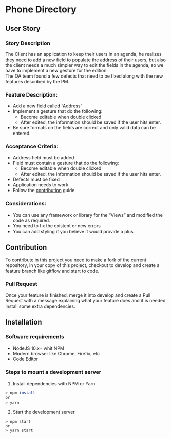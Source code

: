 # Phone Directory

## User Story

### Story Description

The Client has an application to keep their users in an agenda, he realizes they need to add a new field to populate the address of their users, but also the client needs a much simpler way to edit the fields in the agenda, so we have to implement a new gesture for the edition.  
The QA team found a few defects that need to be fixed along with the new features described by the  PM.

### Feature Description:

- Add a new field called “Address”
- Implement a gesture that do the following:
  - Become editable when double clicked
  - After edited, the information should be saved if the user hits enter.
- Be sure formats on the fields are correct and only valid data can be entered.

### Acceptance Criteria:

- Address field must be added
- Field must contain a gesture that do the following:
  - Become editable when double clicked
  - After edited, the information should be saved if the user hits enter.
- Defects must be fixed
- Application needs to work
- Follow the [contribution](#Contribution) guide

### Considerations:

- You can use any framework or library for the “Views” and modified the code as required.
- You need to fix the existent or new errors
- You can add styling if you believe it would provide a plus

## Contribution

To contribute in this project you need to make a fork of the current repository, in your copy of this project, checkout to develop and create a feature branch like gitflow and start to code.

### Pull Request

Once your feature is finished, merge it into develop and create a Pull Request with a message explaining what your feature does and if is needed install some extra dependencies.

## Installation

### Software requirements

- NodeJS 10.x+ whit NPM
- Modern browser like Chrome, Firefix, etc
- Code Editor

### Steps to mount a development server

1. Install dependencies with NPM or Yarn

```sh
> npm install
or
> yarn
```
2. Start the development server

```
> npm start
or
> yarn start
```
